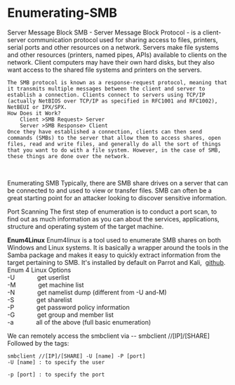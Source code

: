 # Enumerating-SMB
Server Message Block
	SMB - Server Message Block Protocol - is a client-server communication protocol used for sharing access to files, printers, serial ports and other resources on a network.
	Servers make file systems and other resources (printers, named pipes, APIs) available to clients on the network. Client computers may have their own hard disks, but they also want access to the shared file systems and printers on the servers.

	The SMB protocol is known as a response-request protocol, meaning that it transmits multiple messages between the client and server to establish a connection. Clients connect to servers using TCP/IP (actually NetBIOS over TCP/IP as specified in RFC1001 and RFC1002), NetBEUI or IPX/SPX.
	How Does it Work?
		Client >SMB Request> Server
		Server >SMB Response> Client
	Once they have established a connection, clients can then send commands (SMBs) to the server that allow them to access shares, open files, read and write files, and generally do all the sort of things that you want to do with a file system. However, in the case of SMB, these things are done over the network.
<br>

Enumerating SMB
	Typically, there are SMB share drives on a server that can be connected to and used to view or transfer files. SMB can often be a great starting point for an attacker looking to discover sensitive information.

Port Scanning
	The first step of enumeration is to conduct a port scan, to find out as much information as you can about the services, applications, structure and operating system of the target machine.
<br>

**Enum4Linux**
	Enum4linux is a tool used to enumerate SMB shares on both Windows and Linux systems. It is basically a wrapper around the tools in the Samba package and makes it easy to quickly extract information from the target pertaining to SMB. It's installed by default on Parrot and Kali,  [github](https://github.com/portcullislabs/enum4linux).
Enum 4 Linux Options<br>
	-U             get userlist  
	-M             get machine list  
	-N             get namelist dump (different from -U and-M)  
	-S             get sharelist  
	-P             get password policy information  
	-G             get group and member list<br>
	-a             all of the above (full basic enumeration)<br>
	
We can remotely access the smbclient via -- smbclient //[IP]/[SHARE] 
	Followed by the tags:
	
	smbclient //[IP]/[SHARE] -U [name] -P [port]
	-U [name] : to specify the user

	-p [port] : to specify the port

